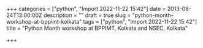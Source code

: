 +++
categories = ["python", "Import 2022-11-22 15:42"]
date = 2013-08-24T13:00:00Z
description = ""
draft = true
slug = "python-month-workshop-at-bppimt-kolkata"
tags = ["python", "Import 2022-11-22 15:42"]
title = "Python Month workshop at BPPIMT, Kolkata and NSEC, Kolkata"

+++




